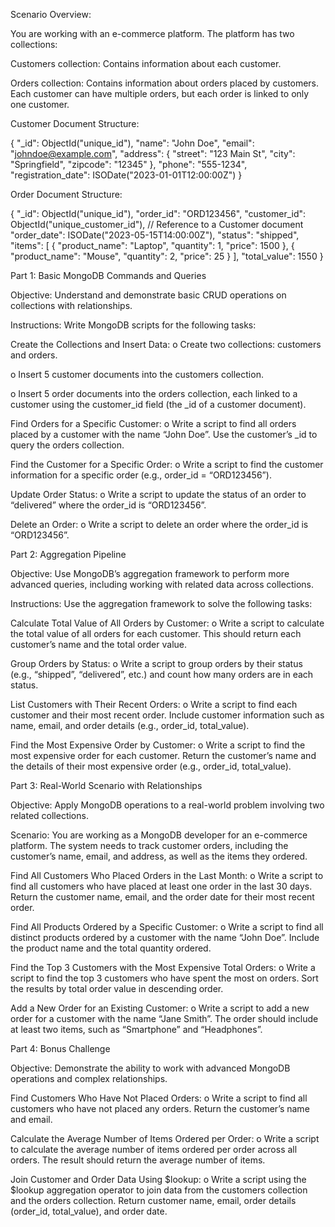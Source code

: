 Scenario Overview:

You are working with an e-commerce platform. The platform has two collections:

Customers collection: Contains information about each customer.

Orders collection: Contains information about orders placed by customers.
Each customer can have multiple orders, but each order is linked to only one customer.

Customer Document Structure:

{ "_id": ObjectId("unique_id"), "name": "John Doe", "email": "johndoe@example.com", "address": { "street": "123 Main St", "city": "Springfield", "zipcode": "12345" }, "phone": "555-1234", "registration_date": ISODate("2023-01-01T12:00:00Z") }

Order Document Structure:

{ "_id": ObjectId("unique_id"), "order_id": "ORD123456", "customer_id": ObjectId("unique_customer_id"), // Reference to a Customer document "order_date": ISODate("2023-05-15T14:00:00Z"), "status": "shipped", "items": [ { "product_name": "Laptop", "quantity": 1, "price": 1500 }, { "product_name": "Mouse", "quantity": 2, "price": 25 } ], "total_value": 1550 }

Part 1: Basic MongoDB Commands and Queries

Objective: Understand and demonstrate basic CRUD operations on collections with relationships.

Instructions: Write MongoDB scripts for the following tasks:

Create the Collections and Insert Data:
o Create two collections: customers and orders.

o Insert 5 customer documents into the customers collection.

o Insert 5 order documents into the orders collection, each linked to a customer using the customer_id field (the _id of a customer document).

Find Orders for a Specific Customer:
o Write a script to find all orders placed by a customer with the name “John Doe”. Use the customer’s _id to query the orders collection.

Find the Customer for a Specific Order:
o Write a script to find the customer information for a specific order (e.g., order_id = “ORD123456”).

Update Order Status:
o Write a script to update the status of an order to “delivered” where the order_id is “ORD123456”.

Delete an Order:
o Write a script to delete an order where the order_id is “ORD123456”.

Part 2: Aggregation Pipeline

Objective: Use MongoDB’s aggregation framework to perform more advanced queries, including working with related data across collections.

Instructions: Use the aggregation framework to solve the following tasks:

Calculate Total Value of All Orders by Customer:
o Write a script to calculate the total value of all orders for each customer. This should return each customer’s name and the total order value.

Group Orders by Status:
o Write a script to group orders by their status (e.g., “shipped”, “delivered”, etc.) and count how many orders are in each status.

List Customers with Their Recent Orders:
o Write a script to find each customer and their most recent order. Include customer information such as name, email, and order details (e.g., order_id, total_value).

Find the Most Expensive Order by Customer:
o Write a script to find the most expensive order for each customer. Return the customer’s name and the details of their most expensive order (e.g., order_id, total_value).

Part 3: Real-World Scenario with Relationships

Objective: Apply MongoDB operations to a real-world problem involving two related collections.

Scenario: You are working as a MongoDB developer for an e-commerce platform. The system needs to track customer orders, including the customer’s name, email, and address, as well as the items they ordered.

Find All Customers Who Placed Orders in the Last Month:
o Write a script to find all customers who have placed at least one order in the last 30 days. Return the customer name, email, and the order date for their most recent order.

Find All Products Ordered by a Specific Customer:
o Write a script to find all distinct products ordered by a customer with the name “John Doe”. Include the product name and the total quantity ordered.

Find the Top 3 Customers with the Most Expensive Total Orders:
o Write a script to find the top 3 customers who have spent the most on orders. Sort the results by total order value in descending order.

Add a New Order for an Existing Customer:
o Write a script to add a new order for a customer with the name “Jane Smith”. The order should include at least two items, such as “Smartphone” and “Headphones”.

Part 4: Bonus Challenge

Objective: Demonstrate the ability to work with advanced MongoDB operations and complex relationships.

Find Customers Who Have Not Placed Orders:
o Write a script to find all customers who have not placed any orders. Return the customer’s name and email.

Calculate the Average Number of Items Ordered per Order:
o Write a script to calculate the average number of items ordered per order across all orders. The result should return the average number of items.

Join Customer and Order Data Using $lookup:
o Write a script using the $lookup aggregation operator to join data from the customers collection and the orders collection. Return customer name, email, order details (order_id, total_value), and order date.

